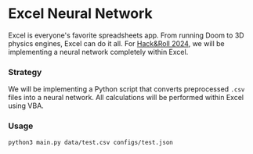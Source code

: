 # Excel Neural Network

Excel is everyone's favorite spreadsheets app. From running Doom to 3D physics engines, Excel can do it all. For [Hack&Roll 2024](https://hacknroll.nushackers.org/), we will be implementing a neural network completely within Excel.

### Strategy

We will be implementing a Python script that converts preprocessed `.csv` files into a neural network. All calculations will be performed within Excel using VBA.

### Usage

```
python3 main.py data/test.csv configs/test.json
```